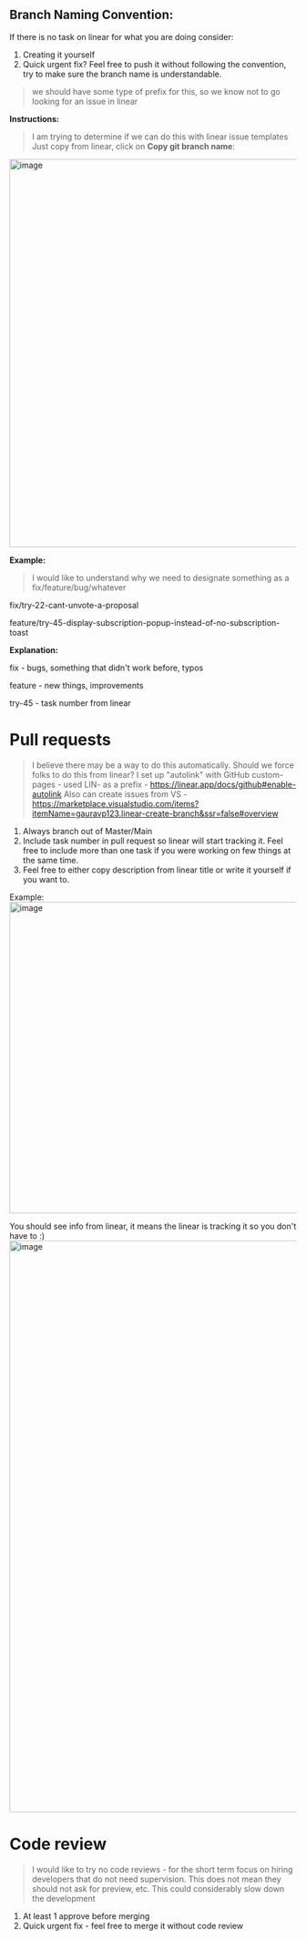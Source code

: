 ## Branch Naming Convention:

If there is no task on linear for what you are doing consider:
1. Creating it yourself
2. Quick urgent fix? Feel free to push it without following the convention, try to make sure the branch name is understandable.
>we should have some type of prefix for this, so we know not to go looking for an issue in linear

**Instructions:**
>I am trying to determine if we can do this with linear issue templates
Just copy from linear, click on **Copy git branch name**:
<img width="682" alt="image" src="https://github.com/Jaaneek/development-flow/assets/25470423/2297a41e-6876-4c67-a7c3-b067526428b3">


**Example:**
>I would like to understand why we need to designate something as a fix/feature/bug/whatever

fix/try-22-cant-unvote-a-proposal

feature/try-45-display-subscription-popup-instead-of-no-subscription-toast

**Explanation:**

fix - bugs, something that didn't work before, typos

feature - new things, improvements

try-45 - task number from linear

# Pull requests
>I believe there may be a way to do this automatically. 
Should we force folks to do this from linear?
I set up "autolink" with GitHub custom-pages - used LIN- as a prefix - https://linear.app/docs/github#enable-autolink
Also can create issues from VS -  https://marketplace.visualstudio.com/items?itemName=gauravp123.linear-create-branch&ssr=false#overview
1.  Always branch out of Master/Main
2.  Include task number in pull request so linear will start tracking it. Feel free to include more than one task if you were working on few things at the same time.
3.  Feel free to either copy description from linear title or write it yourself if you want to.

Example:
<img width="547" alt="image" src="https://github.com/Jaaneek/development-flow/assets/25470423/cff33893-2e33-4acd-8666-bca3383d39e7">


You should see info from linear, it means the linear is tracking it so you don't have to :)
<img width="1004" alt="image" src="https://github.com/Jaaneek/development-flow/assets/25470423/4a1de6f3-f083-4d7c-a7fc-3f270a719dc2">


# Code review
>I would like to try no code reviews - for the short term focus on hiring developers that do not need supervision. This does not mean they should not ask for preview, etc. This could considerably slow down the development
1.  At least 1 approve before merging
2.  Quick urgent fix - feel free to merge it without code review
